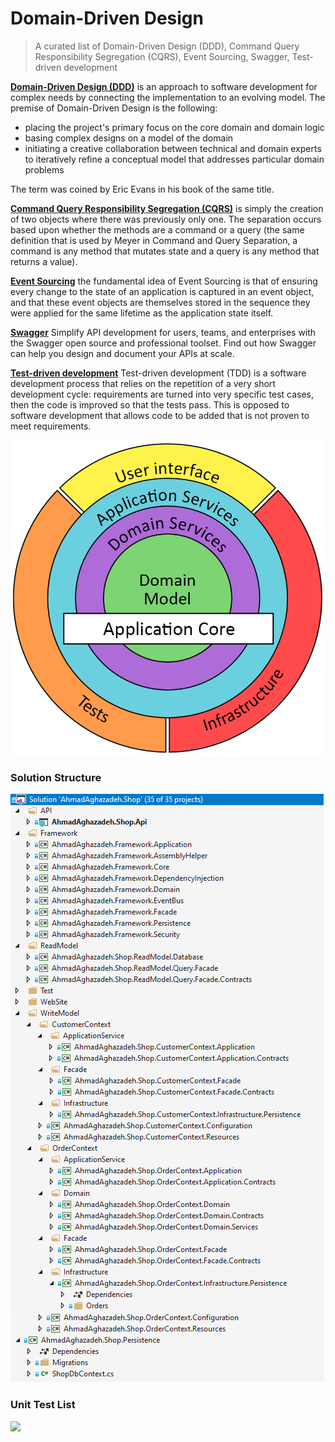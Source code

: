 # Domain-Driven Design

> A curated list of Domain-Driven Design (DDD), Command Query Responsibility Segregation (CQRS), Event Sourcing, Swagger, Test-driven development

**[Domain-Driven Design (DDD)](https://en.m.wikipedia.org/wiki/Domain-driven_design)** is an approach to software development for complex needs by connecting the implementation to an evolving model. The premise of Domain-Driven Design is the following:

- placing the project's primary focus on the core domain and domain logic
- basing complex designs on a model of the domain
- initiating a creative collaboration between technical and domain experts to iteratively refine a conceptual model that addresses particular domain problems

The term was coined by Eric Evans in his book of the same title.

**[Command Query Responsibility Segregation (CQRS)](http://codebetter.com/gregyoung/2010/02/16/cqrs-task-based-uis-event-sourcing-agh/)** is simply the creation of two objects where there was previously only one. The separation occurs based upon whether the methods are a command or a query (the same definition that is used by Meyer in Command and Query Separation, a command is any method that mutates state and a query is any method that returns a value).

**[Event Sourcing](http://www.martinfowler.com/eaaDev/EventSourcing.html)** the fundamental idea of Event Sourcing is that of ensuring every change to the state of an application is captured in an event object, and that these event objects are themselves stored in the sequence they were applied for the same lifetime as the application state itself.

**[Swagger](https://swagger.io/)**
Simplify API development for users, teams, and enterprises with the Swagger open source and professional toolset. Find out how Swagger can help you design and document your APIs at scale.

**[Test-driven development](https://en.wikipedia.org/wiki/Test-driven_development)**
Test-driven development (TDD) is a software development process that relies on the repetition of a very short development cycle: requirements are turned into very specific test cases, then the code is improved so that the tests pass. This is opposed to software development that allows code to be added that is not proven to meet requirements.

<img src="resources/DomainDrivenDesign.png" alt="DomainDrivenDesign">

### Solution Structure

<img src="resources/Solution1.png" >

### Unit Test List

<img src="resources/Test1.png" >
